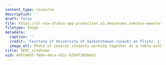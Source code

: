 ```yaml
---
content_type: resource
description: ''
draft: false
file: https://ol-ocw-studio-app-production.s3.amazonaws.com/ocw-www/serc_sitehome.jpeg
filetype: Image
metadata:
  caption: ''
  credit: 'Courtesy of University of Saskatchewan (usask) on Flickr. License: CC BY-NC-SA.'
  image_alt: Photo of several students working together at a table with laptop computers.
title: SERC_sitehome
uid: 4b9140df-f89a-4eca-a51c-b350f163bbe3
---
```

